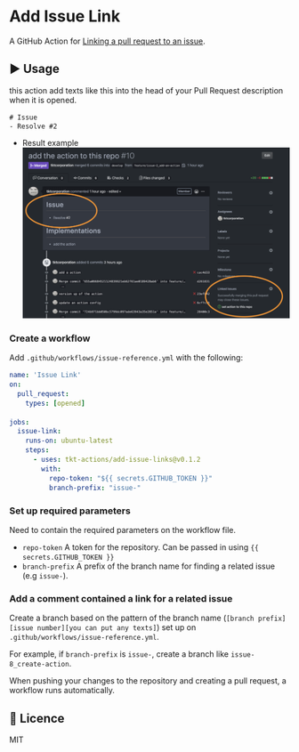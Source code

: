 # Add Issue Link
A GitHub Action for [Linking a pull request to an issue](https://help.github.com/en/enterprise/2.17/user/github/managing-your-work-on-github/linking-a-pull-request-to-an-issue).

## :arrow_forward: Usage
this action add texts like this into the head of your Pull Request description when it is opened.

```
# Issue
- Resolve #2
```

- Result example
![Linking a pull request to an issue](readmeImages/pull-request.png)

### Create a workflow

Add `.github/workflows/issue-reference.yml` with the following:

```yml
name: 'Issue Link'
on:
  pull_request:
    types: [opened]

jobs:
  issue-link:
    runs-on: ubuntu-latest
    steps:
      - uses: tkt-actions/add-issue-links@v0.1.2
        with:
          repo-token: "${{ secrets.GITHUB_TOKEN }}"
          branch-prefix: "issue-"
```

### Set up required parameters
Need to contain the required parameters on the workflow file.

- `repo-token` A token for the repository. Can be passed in using `{{ secrets.GITHUB_TOKEN }}`
- `branch-prefix` A prefix of the branch name for finding a related issue (e.g `issue-`).

### Add a comment contained a link for a related issue
Create a branch based on the pattern of the branch name (`[branch prefix][issue number][you can put any texts]`) set up on `.github/workflows/issue-reference.yml`.

For example, if `branch-prefix` is `issue-`, create a branch like `issue-8_create-action`.

When pushing your changes to the repository and creating a pull request, a workflow runs automatically.

## :memo: Licence
MIT
